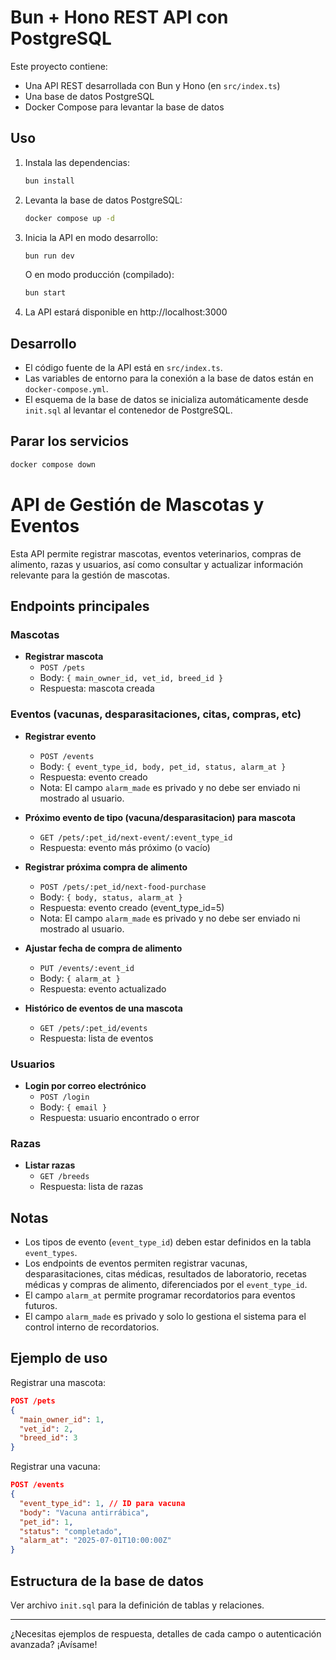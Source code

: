 # Bun + Hono REST API con PostgreSQL

Este proyecto contiene:

- Una API REST desarrollada con Bun y Hono (en `src/index.ts`)
- Una base de datos PostgreSQL
- Docker Compose para levantar la base de datos

## Uso

1. Instala las dependencias:
   ```bash
   bun install
   ```
2. Levanta la base de datos PostgreSQL:
   ```bash
   docker compose up -d
   ```
3. Inicia la API en modo desarrollo:
   ```bash
   bun run dev
   ```
   O en modo producción (compilado):
   ```bash
   bun start
   ```
4. La API estará disponible en http://localhost:3000

## Desarrollo

- El código fuente de la API está en `src/index.ts`.
- Las variables de entorno para la conexión a la base de datos están en `docker-compose.yml`.
- El esquema de la base de datos se inicializa automáticamente desde `init.sql` al levantar el contenedor de PostgreSQL.

## Parar los servicios

```bash
docker compose down
```

# API de Gestión de Mascotas y Eventos

Esta API permite registrar mascotas, eventos veterinarios, compras de alimento, razas y usuarios, así como consultar y actualizar información relevante para la gestión de mascotas.

## Endpoints principales

### Mascotas
- **Registrar mascota**
  - `POST /pets`
  - Body: `{ main_owner_id, vet_id, breed_id }`
  - Respuesta: mascota creada

### Eventos (vacunas, desparasitaciones, citas, compras, etc)
- **Registrar evento**
  - `POST /events`
  - Body: `{ event_type_id, body, pet_id, status, alarm_at }`
  - Respuesta: evento creado
  - Nota: El campo `alarm_made` es privado y no debe ser enviado ni mostrado al usuario.

- **Próximo evento de tipo (vacuna/desparasitacion) para mascota**
  - `GET /pets/:pet_id/next-event/:event_type_id`
  - Respuesta: evento más próximo (o vacío)

- **Registrar próxima compra de alimento**
  - `POST /pets/:pet_id/next-food-purchase`
  - Body: `{ body, status, alarm_at }`
  - Respuesta: evento creado (event_type_id=5)
  - Nota: El campo `alarm_made` es privado y no debe ser enviado ni mostrado al usuario.

- **Ajustar fecha de compra de alimento**
  - `PUT /events/:event_id`
  - Body: `{ alarm_at }`
  - Respuesta: evento actualizado

- **Histórico de eventos de una mascota**
  - `GET /pets/:pet_id/events`
  - Respuesta: lista de eventos

### Usuarios
- **Login por correo electrónico**
  - `POST /login`
  - Body: `{ email }`
  - Respuesta: usuario encontrado o error

### Razas
- **Listar razas**
  - `GET /breeds`
  - Respuesta: lista de razas

## Notas
- Los tipos de evento (`event_type_id`) deben estar definidos en la tabla `event_types`.
- Los endpoints de eventos permiten registrar vacunas, desparasitaciones, citas médicas, resultados de laboratorio, recetas médicas y compras de alimento, diferenciados por el `event_type_id`.
- El campo `alarm_at` permite programar recordatorios para eventos futuros.
- El campo `alarm_made` es privado y solo lo gestiona el sistema para el control interno de recordatorios.

## Ejemplo de uso

Registrar una mascota:
```json
POST /pets
{
  "main_owner_id": 1,
  "vet_id": 2,
  "breed_id": 3
}
```

Registrar una vacuna:
```json
POST /events
{
  "event_type_id": 1, // ID para vacuna
  "body": "Vacuna antirrábica",
  "pet_id": 1,
  "status": "completado",
  "alarm_at": "2025-07-01T10:00:00Z"
}
```

## Estructura de la base de datos

Ver archivo `init.sql` para la definición de tablas y relaciones.

---

¿Necesitas ejemplos de respuesta, detalles de cada campo o autenticación avanzada? ¡Avísame!
